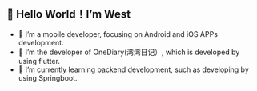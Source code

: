 ## 👋 Hello World！I’m West
- 👀 I’m a mobile developer, focusing on Android and iOS APPs development.
- 💞️ I’m the developer of OneDiary(湾湾日记）, which is developed by using flutter.
- 🌱 I’m currently learning backend development, such as developing by using Springboot.

<!---
szuwest/szuwest is a ✨ special ✨ repository because its `README.md` (this file) appears on your GitHub profile.
You can click the Preview link to take a look at your changes.
--->
